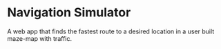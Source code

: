 # Navigation Simulator
A web app that finds the fastest route to a desired location in a user built maze-map with traffic.
